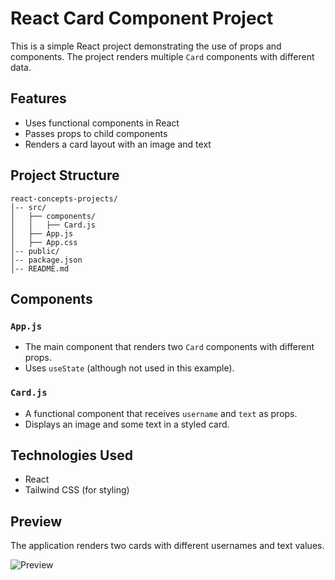 # React Card Component Project

This is a simple React project demonstrating the use of props and components. The project renders multiple `Card` components with different data.

## Features
- Uses functional components in React
- Passes props to child components
- Renders a card layout with an image and text

## Project Structure
```
react-concepts-projects/
│-- src/
│   ├── components/
│   │   ├── Card.js
│   ├── App.js
│   ├── App.css
│-- public/
│-- package.json
│-- README.md
```

## Components

### `App.js`
- The main component that renders two `Card` components with different props.
- Uses `useState` (although not used in this example).

### `Card.js`
- A functional component that receives `username` and `text` as props.
- Displays an image and some text in a styled card.

## Technologies Used
- React
- Tailwind CSS (for styling)

## Preview
The application renders two cards with different usernames and text values.

![Preview](https://media1.giphy.com/media/z8n8dWgQ0mgEIyzlmV/giphy.gif?cid=790b7611a5ba988db1bc7457636dd163c28af6f6dbc84a77&rid=giphy.gif&ct=g)
